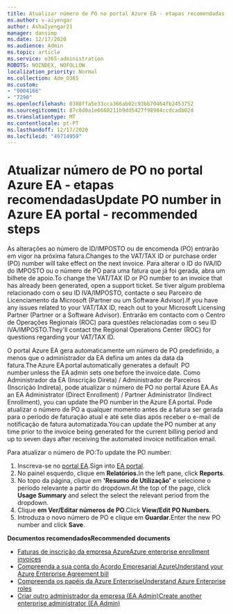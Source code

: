 ```yaml
---
title: Atualizar número de PO no portal Azure EA - etapas recomendadas
ms.author: v-aiyengar
author: AshaIyengar21
manager: dansimp
ms.date: 12/17/2020
ms.audience: Admin
ms.topic: article
ms.service: o365-administration
ROBOTS: NOINDEX, NOFOLLOW
localization_priority: Normal
ms.collection: Adm_O365
ms.custom:
- "9004166"
- "7290"
ms.openlocfilehash: 0388ffa5e33cca366ab02c93bb70464fb2453752
ms.sourcegitcommit: 87c8d0a1e6668211b9dd5427f98984ccdcadb02d
ms.translationtype: MT
ms.contentlocale: pt-PT
ms.lasthandoff: 12/17/2020
ms.locfileid: "49714959"
---
```

# <a name="update-po-number-in-azure-ea-portal---recommended-steps"></a><span data-ttu-id="4d4f2-102">Atualizar número de PO no portal Azure EA - etapas recomendadas</span><span class="sxs-lookup"><span data-stu-id="4d4f2-102">Update PO number in Azure EA portal - recommended steps</span></span>

<span data-ttu-id="4d4f2-103">As alterações ao número de ID/IMPOSTO ou de encomenda (PO) entrarão em vigor na próxima fatura.</span><span class="sxs-lookup"><span data-stu-id="4d4f2-103">Changes to the VAT/TAX ID or purchase order (PO) number will take effect on the next invoice.</span></span> <span data-ttu-id="4d4f2-104">Para alterar o ID do IVA/ID do IMPOSTO ou o número de PO para uma fatura que já foi gerada, abra um bilhete de apoio.</span><span class="sxs-lookup"><span data-stu-id="4d4f2-104">To change the VAT/TAX ID or PO number to an invoice that has already been generated, open a support ticket.</span></span> <span data-ttu-id="4d4f2-105">Se tiver algum problema relacionado com o seu ID IVA/IMPOSTO, contacte o seu Parceiro de Licenciamento da Microsoft (Partner ou um Software Advisor).</span><span class="sxs-lookup"><span data-stu-id="4d4f2-105">If you have any issues related to your VAT/TAX ID, reach out to your Microsoft Licensing Partner (Partner or a Software Advisor).</span></span> <span data-ttu-id="4d4f2-106">Entrarão em contacto com o Centro de Operações Regionais (ROC) para questões relacionadas com o seu ID IVA/IMPOSTO.</span><span class="sxs-lookup"><span data-stu-id="4d4f2-106">They'll contact the Regional Operations Center (ROC) for questions regarding your VAT/TAX ID.</span></span> 

<span data-ttu-id="4d4f2-107">O portal Azure EA gera automaticamente um número de PO predefinido, a menos que o administrador da EA defina um antes da data da fatura.</span><span class="sxs-lookup"><span data-stu-id="4d4f2-107">The Azure EA portal automatically generates a default  PO number unless the EA admin sets one before the invoice date.</span></span> <span data-ttu-id="4d4f2-108">Como Administrador da EA (Inscrição Direta) / Administrador de Parceiros (Inscrição Indireta), pode atualizar o número de PO no portal Azure EA.</span><span class="sxs-lookup"><span data-stu-id="4d4f2-108">As an EA Administrator (Direct Enrollment) / Partner Administrator (Indirect Enrollment), you can update the PO number in the Azure EA portal.</span></span> <span data-ttu-id="4d4f2-109">Pode atualizar o número de PO a qualquer momento antes de a fatura ser gerada para o período de faturação atual e até sete dias após receber o e-mail de notificação de fatura automatizada.</span><span class="sxs-lookup"><span data-stu-id="4d4f2-109">You can update the PO number at any time prior to the invoice being generated for the current billing period and up to seven days after receiving the automated invoice notification email.</span></span>    

<span data-ttu-id="4d4f2-110">Para atualizar o número de PO:</span><span class="sxs-lookup"><span data-stu-id="4d4f2-110">To update the PO number:</span></span>

1. <span data-ttu-id="4d4f2-111">Inscreva-se no [portal EA](https://ea.azure.com/).</span><span class="sxs-lookup"><span data-stu-id="4d4f2-111">Sign into [EA portal](https://ea.azure.com/).</span></span>
1. <span data-ttu-id="4d4f2-112">No painel esquerdo, clique em **Relatórios.**</span><span class="sxs-lookup"><span data-stu-id="4d4f2-112">In the left pane, click **Reports**.</span></span>
1. <span data-ttu-id="4d4f2-113">No topo da página, clique em **'Resumo de Utilização'** e selecione o período relevante a partir do dropdown.</span><span class="sxs-lookup"><span data-stu-id="4d4f2-113">At the top of the page, click **Usage Summary** and select the select the relevant period from the dropdown.</span></span>
1. <span data-ttu-id="4d4f2-114">Clique **em Ver/Editar números de PO**.</span><span class="sxs-lookup"><span data-stu-id="4d4f2-114">Click **View/Edit PO Numbers**.</span></span>
1. <span data-ttu-id="4d4f2-115">Introduza o novo número de PO e clique em **Guardar**.</span><span class="sxs-lookup"><span data-stu-id="4d4f2-115">Enter the new PO number and click **Save**.</span></span>

<span data-ttu-id="4d4f2-116">**Documentos recomendados**</span><span class="sxs-lookup"><span data-stu-id="4d4f2-116">**Recommended documents**</span></span> 

- [<span data-ttu-id="4d4f2-117">Faturas de inscrição da empresa Azure</span><span class="sxs-lookup"><span data-stu-id="4d4f2-117">Azure enterprise enrollment invoices</span></span>](https://docs.microsoft.com/azure/billing/billing-ea-portal-enrollment-invoices) 
- [<span data-ttu-id="4d4f2-118">Compreenda a sua conta do Acordo Empresarial Azure</span><span class="sxs-lookup"><span data-stu-id="4d4f2-118">Understand your Azure Enterprise Agreement bill</span></span>](https://docs.microsoft.com/azure/billing/billing-understand-your-bill-ea)  
- [<span data-ttu-id="4d4f2-119">Compreenda os papéis da Azure Enterprise</span><span class="sxs-lookup"><span data-stu-id="4d4f2-119">Understand Azure Enterprise roles</span></span>](https://docs.microsoft.com/azure/billing/billing-understand-your-bill-ea) 
- [<span data-ttu-id="4d4f2-120">Criar outro administrador da empresa (EA Admin)</span><span class="sxs-lookup"><span data-stu-id="4d4f2-120">Create another enterprise administrator (EA Admin)</span></span>](https://docs.microsoft.com/azure/cost-management-billing/manage/ea-portal-administration#create-another-enterprise-administrator) 
